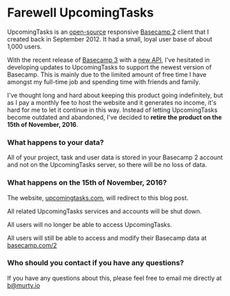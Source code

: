# Farewell UpcomingTasks

UpcomingTasks is an [open-source](https://git.murty.io/brendan/upcomingtasks) responsive [Basecamp 2](https://basecamp.com/2) client that I created back in September 2012. It had a small, loyal user base of about 1,000 users.

With the recent release of [Basecamp 3](https://basecamp.com/) with a [new API](https://github.com/basecamp/bc3-api), I've hesitated in developing updates to UpcomingTasks to support the newest version of Basecamp. This is mainly due to the limited amount of free time I have amongst my full-time job and spending time with friends and family.

I've thought long and hard about keeping this product going indefinitely, but as I pay a monthly fee to host the website and it generates no income, it's hard for me to let it continue in this way. Instead of letting UpcomingTasks become outdated and abandoned, I've decided to **retire the product on the 15th of November, 2016**.

### What happens to your data?

All of your project, task and user data is stored in your Basecamp 2 account and not on the UpcomingTasks server, so there will be no loss of data.

### What happens on the 15th of November, 2016?

The website, [upcomingtasks.com](http://upcomingtasks.com/), will redirect to this blog post.

All related UpcomingTasks services and accounts will be shut down.

All users will no longer be able to access UpcomingTasks.

All users will still be able to access and modify their Basecamp data at [basecamp.com/2](https://basecamp.com/2)

### Who should you contact if you have any questions?

If you have any questions about this, please feel free to email me directly at [b@murty.io](mailto:b@murty.io)
